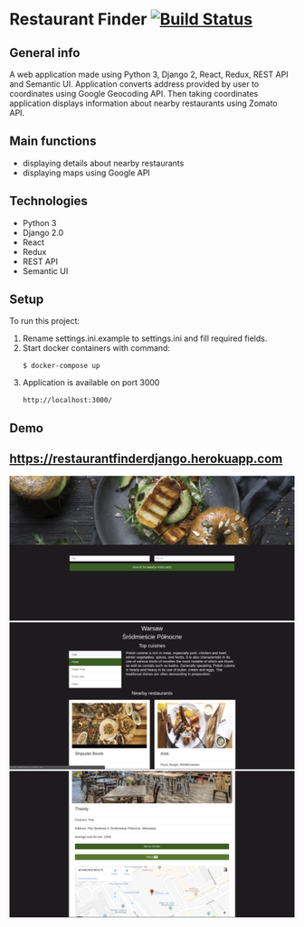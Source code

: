 # Restaurant Finder [![Build Status](https://travis-ci.org/dawidbudzynski/restaurant_finder_python_django.svg?branch=v1.0)](https://travis-ci.org/dawidbudzynski/restaurant_finder_python_django)

## General info
A web application made using Python 3, Django 2, React, Redux, REST API and Semantic UI.
Application converts address provided by user to coordinates using Google Geocoding API.
Then taking coordinates application displays information about nearby restaurants using Zomato API. 

## Main functions
* displaying details about nearby restaurants
* displaying maps using Google API

## Technologies
* Python 3
* Django 2.0
* React
* Redux
* REST API
* Semantic UI

## Setup
To run this project:
1. Rename settings.ini.example to settings.ini and fill required fields. 
2. Start docker containers with command:
    ```
    $ docker-compose up
    ```
 3. Application is available on port 3000
     ```
     http://localhost:3000/
     ```

## Demo
## https://restaurantfinderdjango.herokuapp.com

![alt text](https://raw.githubusercontent.com/dawidbudzynski/restaurant_finder_python_django/master/backend/examples/example_1.png)
![alt text](https://raw.githubusercontent.com/dawidbudzynski/restaurant_finder_python_django/master/backend/examples/example_2.png)
![alt text](https://raw.githubusercontent.com/dawidbudzynski/restaurant_finder_python_django/master/backend/examples/example_3.png)
